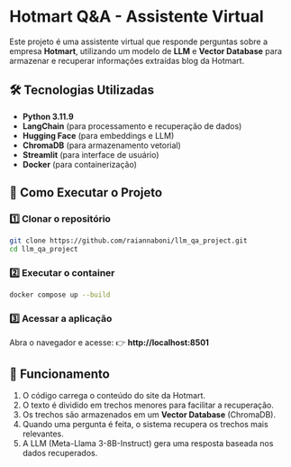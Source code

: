 
# Hotmart Q&A - Assistente Virtual
Este projeto é uma assistente virtual que responde perguntas sobre a empresa **Hotmart**, utilizando um modelo de **LLM** e **Vector Database** para armazenar e recuperar informações extraídas blog da Hotmart.
## 🛠 Tecnologias Utilizadas
- **Python 3.11.9**
- **LangChain** (para processamento e recuperação de dados)
- **Hugging Face** (para embeddings e LLM)
- **ChromaDB** (para armazenamento vetorial)
- **Streamlit** (para interface de usuário)
- **Docker** (para containerização)
## 🚀 Como Executar o Projeto
### 1️⃣ Clonar o repositório
```sh
git clone https://github.com/raiannaboni/llm_qa_project.git
cd llm_qa_project
```
### 2️⃣ Executar o container
```sh
docker compose up --build
```
### 3️⃣ Acessar a aplicação
Abra o navegador e acesse:
👉 **http://localhost:8501**
## 📌 Funcionamento
1. O código carrega o conteúdo do site da Hotmart.
2. O texto é dividido em trechos menores para facilitar a recuperação.
3. Os trechos são armazenados em um **Vector Database** (ChromaDB).
4. Quando uma pergunta é feita, o sistema recupera os trechos mais relevantes.
5. A LLM (Meta-Llama 3-8B-Instruct) gera uma resposta baseada nos dados recuperados.